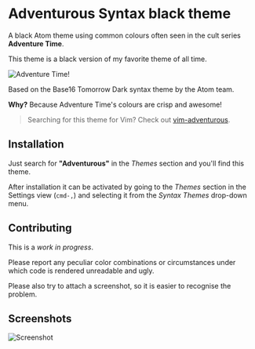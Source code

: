 # Adventurous Syntax black theme

A black Atom theme using common colours often seen in the cult series **Adventure Time**.

This theme is a black version of my favorite theme of all time.


![Adventure Time!](http://vignette4.wikia.nocookie.net/adventuretimewithfinnandjake/images/8/89/S4_E26_The_Lich's_head.PNG)

Based on the Base16 Tomorrow Dark syntax theme by the Atom team.

**Why?** Because Adventure Time's colours are crisp and awesome!

> Searching for this theme for Vim? Check out [vim-adventurous](https://github.com/philpl/vim-adventurous).

## Installation

Just search for **"Adventurous"** in the _Themes_ section and you'll find this theme.

After installation it can be activated by going to
the _Themes_ section in the Settings view (`cmd-,`) and selecting it from the
_Syntax Themes_ drop-down menu.

## Contributing

This is a *work in progress*.

Please report any peculiar color combinations or circumstances under which code is rendered unreadable and ugly.

Please also try to attach a screenshot, so it is easier to recognise the problem.

## Screenshots

![Screenshot](https://github.com/philplckthun/Adventurous-Syntax/raw/master/screenshot.jpg)
